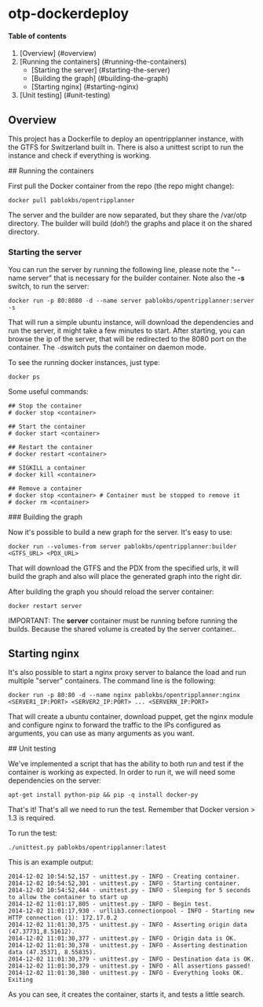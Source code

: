 otp-dockerdeploy
================

#### Table of contents

1. [Overview] (#overview)
2. [Running the containers] (#running-the-containers)
   * [Starting the server] (#starting-the-server)
   * [Building the graph] (#building-the-graph)
   * [Starting nginx] (#starting-nginx)
3. [Unit testing] (#unit-testing)

## Overview

This project has a Dockerfile to deploy an opentripplanner instance, with the GTFS for Switzerland built in. There is also a unittest script to run the instance and check if everything is working.

## Running the containers

First pull the Docker container from the repo (the repo might change):

`docker pull pablokbs/opentripplanner` 

The server and the builder are now separated, but they share the /var/otp directory. The builder will build (doh!) the graphs and place it on the shared directory.

### Starting the server

You can run the server by running the following line, please note the "--name server" that is necessary for the builder container. Note also the **-s** switch, to run the server:

`docker run -p 80:8080 -d --name server pablokbs/opentripplanner:server -s`

That will run a simple ubuntu instance, will download the dependencies and run the server, it might take a few minutes to start. After starting, you can browse the ip of the server, that will be redirected to the 8080 port on the container. The `-d`switch puts the container on daemon mode.

To see the running docker instances, just type:

`docker ps`

Some useful commands:

```
## Stop the container
# docker stop <container>

## Start the container
# docker start <container>

## Restart the container
# docker restart <container>

## SIGKILL a container
# docker kill <container>

## Remove a container
# docker stop <container> # Container must be stopped to remove it
# docker rm <container>
```

### Building the graph

Now it's possible to build a new graph for the server. It's easy to use:

`docker run --volumes-from server pablokbs/opentripplanner:builder <GTFS_URL> <PDX_URL>`

That will download the GTFS and the PDX from the specified urls, it will build the graph and also will place the generated graph into the right dir.

After building the graph you should reload the server container:

`docker restart server`

IMPORTANT: The **server** container must be running before running the builds. Because the shared volume is created by the server container.. 

## Starting nginx

It's also possible to start a nginx proxy server to balance the load and run multiple "server" containers. The command line is the following:

`docker run -p 80:80 -d --name nginx pablokbs/opentripplanner:nginx <SERVER1_IP:PORT> <SERVER2_IP:PORT> ... <SERVERN_IP:PORT>`

That will create a ubuntu container, download puppet, get the nginx module and configure nginx to forward the traffic to the IPs configured as arguments, you can use as many arguments as you want.

## Unit testing

We've implemented a script that has the ability to both run and test if the container is working as expected. In order to run it, we will need some dependencies on the server:

`apt-get install python-pip && pip -q install docker-py`

That's it! That's all we need to run the test. Remember that Docker version > 1.3 is required.

To run the test:

`./unittest.py pablokbs/opentripplanner:latest`

This is an example output:

```
2014-12-02 10:54:52,157 - unittest.py - INFO - Creating container.
2014-12-02 10:54:52,301 - unittest.py - INFO - Starting container.
2014-12-02 10:54:52,444 - unittest.py - INFO - Sleeping for 5 seconds to allow the container to start up
2014-12-02 11:01:17,805 - unittest.py - INFO - Begin test.
2014-12-02 11:01:17,930 - urllib3.connectionpool - INFO - Starting new HTTP connection (1): 172.17.0.2
2014-12-02 11:01:30,375 - unittest.py - INFO - Asserting origin data (47.37731,8.51612).
2014-12-02 11:01:30,377 - unittest.py - INFO - Origin data is OK.
2014-12-02 11:01:30,378 - unittest.py - INFO - Asserting destination data (47.35371, 8.55835).
2014-12-02 11:01:30,379 - unittest.py - INFO - Destination data is OK.
2014-12-02 11:01:30,379 - unittest.py - INFO - All assertions passed!
2014-12-02 11:01:30,380 - unittest.py - INFO - Everything looks OK. Exiting
```

As you can see, it creates the container, starts it, and tests a little search.
